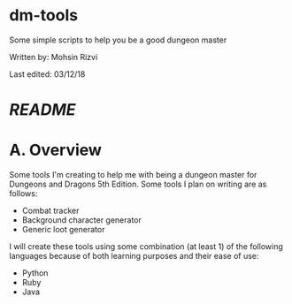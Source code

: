 # dm-tools
Some simple scripts to help you be a good dungeon master

Written by: Mohsin Rizvi

Last edited: 03/12/18

# *README*

# A. Overview

Some tools I'm creating to help me with being a dungeon master for 
Dungeons and Dragons 5th Edition. Some tools I plan on writing are 
as follows:

- Combat tracker
- Background character generator
- Generic loot generator

I will create these tools using some combination (at least 1) of 
the following languages because of both learning purposes and their 
ease of use:

- Python
- Ruby
- Java
